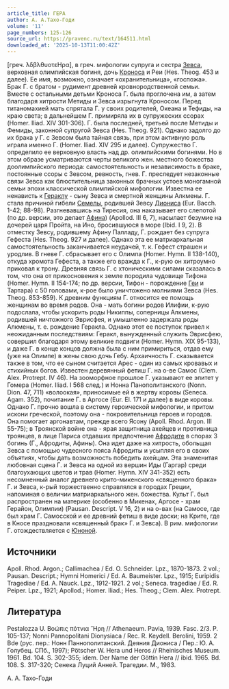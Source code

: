 ```yaml
---
article_title: ГЕРА
author: А. А.Тахо-Годи
volume: '11'
page_numbers: 125-126
source_url: https://pravenc.ru/text/164511.html
downloaded_at: '2025-10-13T11:00:42Z'
---
```


[греч. ̀λδβλθυοτεΗρα], в греч. мифологии супруга и сестра [Зевса](https://pravenc.ru/text/Зевса.html), верховная олимпийская богиня, дочь [Кроноса](https://pravenc.ru/text/Кроноса.html) и Реи (Hes. Theog. 453 и далее). Ее имя, возможно, означает «охранительница», «госпожа». Брак Г. с братом - рудимент древней кровнородственной семьи. Вместе с остальными детьми Кроноса Г. была проглочена им, а затем благодаря хитрости Метиды и Зевса изрыгнута Кроносом. Перед титаномахией мать спрятала Г. у своих родителей, Океана и Тефиды, на краю света; в дальнейшем Г. примиряла их в супружеских ссорах (Homer. Iliad. XIV 301-306). Г. была последней, третьей после Метиды и Фемиды, законной супругой Зевса (Hes. Theog. 921). Однако задолго до их брака у Г. с Зевсом была тайная связь, при этом активную роль играла именно Г. (Homer. Iliad. XIV 295 и далее). Супружество Г. определило ее верховную власть над др. олимпийскими богинями. Но в этом образе усматриваются черты великого жен. местного божества доолимпийского периода: самостоятельность и независимость в браке, постоянные ссоры с Зевсом, ревность, гнев. Г. преследует незаконные связи Зевса как блюстительница законных брачных устоев моногамной семьи эпохи классической олимпийской мифологии. Известна ее ненависть к [Гераклу](https://pravenc.ru/text/Гераклу.html) - сыну Зевса и смертной женщины Алкмены. Г. стала причиной гибели [Семелы](https://pravenc.ru/text/Семелы.html), родившей Зевсу [Диониса](https://pravenc.ru/text/Дионис.html) (Eur. Bacch. 1-42; 88-98). Разгневавшись на Тиресия, она наказывает его слепотой (по др. версии, это делает [Афина](https://pravenc.ru/text/Афина.html)) (Apollod. III 6, 7), насылает безумие на дочерей царя Пройта, на Ино, бросившуюся в море (Ibid. I 9, 2). В отместку Зевсу, родившему Афину Палладу, Г. рождает без супруга Гефеста (Hes. Theog. 927 и далее). Однако эта ее матриархальная самостоятельность заканчивается неудачей, т. к. Гефест страшен и уродлив. В гневе Г. сбрасывает его с Олимпа (Homer. Hymn. II 138-140), откуда хромота Гефеста, а также его вражда к Г., к-рую он хитроумно приковал к трону. Древняя связь Г. с хтоническими силами сказалась в том, что она от прикосновения к земле породила чудовище Тифона (Homer. Hymn. II 154-174; по др. версии, Тифон - порождение [Геи](https://pravenc.ru/text/Геи.html) и Тартара) с 50 головами, к-рое было уничтожено молниями Зевса (Hes. Theog. 853-859). К древним функциям Г. относится ее помощь женщинам во время родов. Она - мать богини родов Илифии, к-рую подослала, чтобы ускорить роды Никиппы, соперницы Алкмены, родившей ничтожного Эврисфея, и умышленно задержала роды Алкмены, т. е. рождение Геракла. Однако этот ее поступок привел к неожиданным последствиям: Геракл, вынужденный служить Эврисфею, совершил благодаря этому великие подвиги (Homer. Hymn. XIX 95-133), и даже Г. в конце концов должна была с ним примириться, отдав ему (уже на Олимпе) в жены свою дочь Гебу. Архаичность Г. сказывается также в том, что ее сыном считается Арес - один из самых кровавых и стихийных богов. Известен деревянный фетиш Г. на о-ве Самоc (Clem. Alex. Protrept. IV 46). На зооморфное прошлое Г. указывают ее эпитет у Гомера (Homer. Iliad. I 568 след.) и Нонна Панополитанского (Nonn. Dion. 47, 711) «волоокая», приносимые ей в жертву коровы (Seneca. Agam. 352), почитание Г. в Аргосе (Eur. El. 171 и далее) в виде коровы. Однако Г. прочно вошла в систему героической мифологии, и притом искони греческой, поэтому она - покровительница героев и городов. Она помогает аргонавтам, прежде всего Ясону (Apoll. Rhod. Argon. III 55-75); в Троянской войне она - ярая защитница ахейцев и противница троянцев, в лице Париса отдавших предпочтение [Афродите](https://pravenc.ru/text/Афродите.html) в спорах 3 богинь (Г., Афродиты, Афины). Она идет даже на хитрость, обольщая Зевса с помощью чудесного пояса Афродиты и усыпляя его в своих объятиях, чтобы дать возможность победить ахейцам. Эта знаменитая любовная сцена Г. и Зевса на одной из вершин Иды (Гаргар) среди благоухающих цветов и трав (Homer. Hymn. XIV 341-352) есть несомненный аналог древнего крито-микенского «священного брака» Г. и Зевса, к-рый торжественно справлялся в городах Греции, напоминая о величии матриархального жен. божества. Культ Г. был распространен на материке (особенно в Микенах, Аргосе - храм Герайон, Олимпии) (Pausan. Descript. V 16, 2) и на о-вах (на Самосе, где был храм Г. Самосской и ее древний фетиш в виде доски; на Крите, где в Кносе праздновали «священный брак» Г. и Зевса). В рим. мифологии Г. отождествляется с [Юноной](https://pravenc.ru/text/Юноной.html).

## Источники

Apoll. Rhod. Argon.; Callimachea / Ed. O. Schneider. Lpz., 1870-1873. 2 vol.; Pausan. Descript.; Hymni Homerici / Ed. A. Baumeister. Lpz., 1915; Euripidis Tragediae / Ed. A. Nauck. Lpz., 1912-1921. 2 vol.; Seneca. tragediae / Ed. R. Peiper. Lpz., 1921; Apollod.; Homer. Iliad.; Hes. Theog.; Clem. Alex. Protrept.

## Литература

Pestalozza U. Βοώπις πότνια ῞Ηρη // Athenaeum. Pavia, 1939. Fasc. 2/3. P. 105-137; Nonni Pannopolitani Dionysiaca / Rec. R. Keydell. Berolini, 1959. 2 Bde (рус. пер.: Нонн Паннополитанский. Деяния Диониса / Пер.: Ю. А. Голубец. СПб., 1997); Pötscher W. Hera und Heros // Rheinisches Museum. 1961. Bd. 104. S. 302-355; idem. Der Name der Göttin Нега // ibid. 1965. Bd. 108. S. 317-320; Сенека Луций Анней. Трагедии. М., 1983.

А. А.  Тахо-Годи

